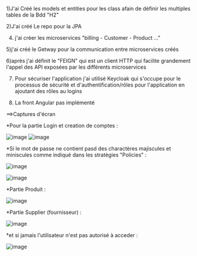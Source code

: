 1)J'ai Créé les models et entities pour les class afain de définir les multiples tables de la Bdd "H2" 

2)J'ai créé Le repo pour la JPA

4) j'ai créer les microservices "billing - Customer - Product ..." 

5)j'ai créé le Getway pour la communication entre microservices créés

6)après j'ai définit le "FEIGN" qui est un client HTTP qui facilite grandement l'appel des API exposées par les différents microservices

7) Pour sécuriser l'application j'ai utilisé Keycloak qui s'occupe pour le processus de sécurité et d'authentification/rôles pour l'application en ajoutant des rôles au logins 

8)  La front Angular pas implémenté

==>Captures d'écran


*Pour la partie Login et creation de comptes : 

![image](https://user-images.githubusercontent.com/56736005/207004466-dd73bb62-d58e-413b-b526-8ea755dbbe49.png)
![image](https://user-images.githubusercontent.com/56736005/207004504-4dea7f63-ff2b-4ce9-bce8-bdc1f9fa74f2.png)

*Si le mot de passe ne contient pasd des charactères majiscules et miniscules comme indiqué dans les stratègies "Policies" :

![image](https://user-images.githubusercontent.com/56736005/207012872-183d1271-76a4-45de-a1df-b73bed53cf1d.png)

![image](https://user-images.githubusercontent.com/56736005/207012666-cfb08fbd-9c66-4284-8711-7949ce65c476.png)

*Partie Produit :

![image](https://user-images.githubusercontent.com/56736005/207004784-c4b97948-1b2e-4490-9758-ae9e9f0071c7.png)

*Partie Supplier (fournisseur) :

![image](https://user-images.githubusercontent.com/56736005/207004869-cb26c22c-6dea-4f09-bee1-7fb76f1d8a1d.png)

*et si jamais l'utilisateur n'est pas autorisé à acceder : 

![image](https://user-images.githubusercontent.com/56736005/207005476-5fb40120-cf2c-4030-aa61-c8899ccdc50b.png)


